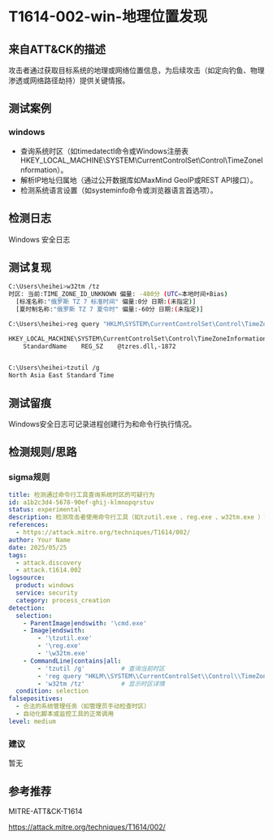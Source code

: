 # T1614-002-win-地理位置发现

## 来自ATT&CK的描述

攻击者通过获取目标系统的地理或网络位置信息，为后续攻击（如定向钓鱼、物理渗透或网络路径劫持）提供关键情报。

## 测试案例

### windows

- 查询系统时区（如timedatectl命令或Windows注册表HKEY_LOCAL_MACHINE\SYSTEM\CurrentControlSet\Control\TimeZoneInformation）。
- 解析IP地址归属地（通过公开数据库如MaxMind GeoIP或REST API接口）。
- 检测系统语言设置（如systeminfo命令或浏览器语言首选项）。

## 检测日志

Windows 安全日志

## 测试复现

```bash
C:\Users\heihei>w32tm /tz
时区: 当前:TIME_ZONE_ID_UNKNOWN 偏量: -480分 (UTC=本地时间+Bias)
  [标准名称:"俄罗斯 TZ 7 标准时间" 偏量:0分 日期:(未指定)]
  [夏时制名称:"俄罗斯 TZ 7 夏令时" 偏量:-60分 日期:(未指定)]

C:\Users\heihei>reg query "HKLM\SYSTEM\CurrentControlSet\Control\TimeZoneInformation" /v StandardName

HKEY_LOCAL_MACHINE\SYSTEM\CurrentControlSet\Control\TimeZoneInformation
    StandardName    REG_SZ    @tzres.dll,-1872


C:\Users\heihei>tzutil /g
North Asia East Standard Time
```

## 测试留痕

Windows安全日志可记录进程创建行为和命令行执行情况。

## 检测规则/思路

### sigma规则

```yml
title: 检测通过命令行工具查询系统时区的可疑行为 
id: a1b2c3d4-5678-90ef-ghij-klmnopqrstuv 
status: experimental 
description: 检测攻击者使用命令行工具（如tzutil.exe 、reg.exe 、w32tm.exe ）查询系统时区或注册表的行为，此类操作可能为攻击链中的地理位置发现阶段（ATT&CK T1614.002）。
references:
  - https://attack.mitre.org/techniques/T1614/002/ 
author: Your Name 
date: 2025/05/25 
tags:
  - attack.discovery  
  - attack.t1614.002 
logsource:
  product: windows 
  service: security 
  category: process_creation 
detection:
  selection:
    - ParentImage|endswith: '\cmd.exe' 
    - Image|endswith:
        - '\tzutil.exe' 
        - '\reg.exe' 
        - '\w32tm.exe' 
    - CommandLine|contains|all:
        - 'tzutil /g'          # 查询当前时区 
        - 'reg query "HKLM\\SYSTEM\\CurrentControlSet\\Control\\TimeZoneInformation"' # 查询注册表时区键 
        - 'w32tm /tz'          # 显示时区详情 
  condition: selection 
falsepositives:
  - 合法的系统管理任务（如管理员手动检查时区）
  - 自动化脚本或监控工具的正常调用 
level: medium 
```

### 建议

暂无

## 参考推荐

MITRE-ATT&CK-T1614

<https://attack.mitre.org/techniques/T1614/002/>

